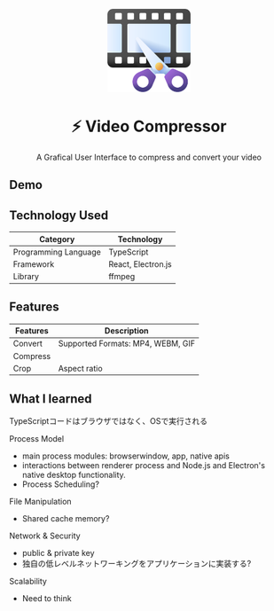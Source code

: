 <p align="center">
  <img src="./.github/icon.png" width="150" />
</p>

<h1 align="center">
  ⚡ Video Compressor
  <br>
</h1>

<p align="center">
    A Grafical User Interface to compress and convert your video
</p>

<!-- <div align="left">

  ![tkwonn](https://img.shields.io/badge/tkwonn-video--compressor-blue?style=for-the-badge&logo=electron)

</div> -->

## Demo

## Technology Used

| **Category**                             | **Technology**                           |
|------------------------------------------|------------------------------------------|
| Programming Language                     | TypeScript                               |
| Framework                                | React, Electron.js                       |
| Library                                  | ffmpeg                                   |

## Features

| **Features**                             | **Description**                          |
|------------------------------------------|------------------------------------------|
| Convert                                  | Supported Formats: MP4, WEBM, GIF        |
| Compress                                 |                                          |
| Crop                                     | Aspect ratio                             |

## What I learned
TypeScriptコードはブラウザではなく、OSで実行される

Process Model
- main process modules: browserwindow, app, native apis
- interactions between renderer process and Node.js and Electron's native desktop functionality.
- Process Scheduling?

File Manipulation
- Shared cache memory?

Network & Security
- public & private key
- 独自の低レベルネットワーキングをアプリケーションに実装する?

Scalability
- Need to think